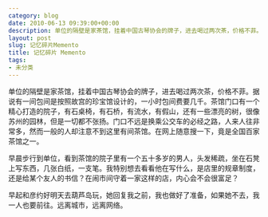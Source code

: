 ```yaml
---
category: blog
date: 2010-06-13 09:39:00+00:00
description: 单位的隔壁是家茶馆，挂着中国古琴协会的牌子，进去喝过两次茶，价格不菲。据说有一间
layout: post
slug: 记忆碎片Memento
title: 记忆碎片 Memento
tags:
- 未分类
---
```


单位的隔壁是家茶馆，挂着中国古琴协会的牌子，进去喝过两次茶，价格不菲。据说有一间包间是按照故宫的珍宝馆设计的，一小时包间费要几千。茶馆门口有一个精心打造的院子，有石桌椅，有石桥，有流水，有假山，还有一些漂亮的树，很像苏州的园林，但是一切都不张扬。门口不远是换乘公交车的必经之路，人来人往非常多，然而一般的人却注意不到这里有间茶馆。在网上随意搜一下，竟是全国百家茶馆之一。  
  
早晨步行到单位，看到茶馆的院子里有一个五十多岁的男人，头发稀疏，坐在石凳上写东西，几张白纸，一支笔。我特别想去看看他在写什么，是店里的规章制度，还是给某个友人的书信？在闹市间守着一家这样的店，内心会不会很富足？  
  
早起和彦约好明天去葫芦岛玩，她回复我之前，我也做好了准备，如果她不去，我一人也要前往。远离城市，远离网络。
